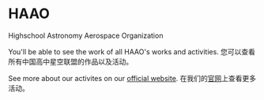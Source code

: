# HAAO
Highschool Astronomy Aerospace Organization

You'll be able to see the work of all HAAO's works and activities.
您可以查看所有中国高中星空联盟的作品以及活动。

See more about our activites on our [official website](haao.xyz).
在我们的[官网](haao.xyz)上查看更多活动。

